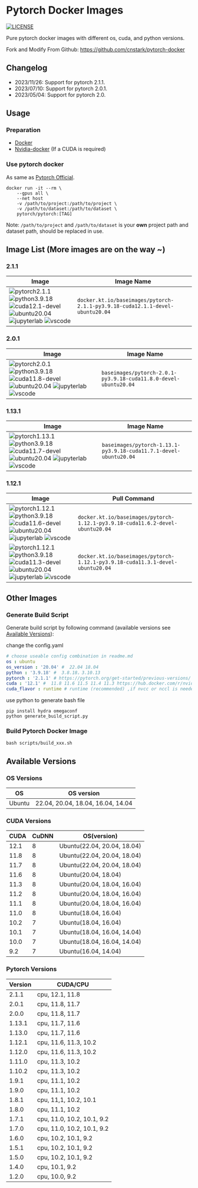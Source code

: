 # Pytorch Docker Images

[DockerHub]: https://hub.docker.com/r/cnstark/pytorch

[![LICENSE](https://img.shields.io/github/license/cnstark/pytorch_docker.svg)](https://github.com/cnstark/pytorch_docker/blob/master/LICENSE)

Pure pytorch docker images with different os, cuda, and python versions.

Fork and Modify From Github: https://github.com/cnstark/pytorch-docker

## Changelog
* 2023/11/26: Support for pytorch 2.1.1.
* 2023/07/10: Support for pytorch 2.0.1.
* 2023/05/04: Support for pytorch 2.0.

## Usage

### Preparation

* [Docker](https://docs.docker.com/engine/install/)
* [Nvidia-docker](https://docs.nvidia.com/datacenter/cloud-native/container-toolkit/overview.html) (If a CUDA is required)

### Use pytorch docker

As same as [Pytorch Official](https://github.com/pytorch/pytorch#docker-image).

```shell
docker run -it --rm \
    --gpus all \
    --net host 
    -v /path/to/project:/path/to/project \
    -v /path/to/dataset:/path/to/dataset \
    pytorch/pytorch:[TAG]
```

Note: `/path/to/project` and `/path/to/dataset` is your **own** project path and dataset path, should be replaced in use.

## Image List (More images are on the way ~)

<!-- Pytorch versions -->
[pytorch2.1.1]: https://img.shields.io/badge/Pytorch-2.1.1-orange?logo=pytorch
[pytorch2.0.1]: https://img.shields.io/badge/Pytorch-2.0.1-orange?logo=pytorch
[pytorch1.13.1]: https://img.shields.io/badge/Pytorch-1.13.1-orange?logo=pytorch
[pytorch1.12.1]: https://img.shields.io/badge/Pytorch-1.12.1-orange?logo=pytorch

<!-- Python versions -->
[python3.10.11]: https://img.shields.io/badge/Python-3.10.11-blue?logo=python
[python3.9.18]: https://img.shields.io/badge/Python-3.9.18-blue?logo=python
[python3.8.18]: https://img.shields.io/badge/Python-3.9.18-blue?logo=python


<!-- OS versions -->
[ubuntu22.04]: https://img.shields.io/badge/Ubuntu-22.04-orange?logo=ubuntu
[ubuntu20.04]: https://img.shields.io/badge/Ubuntu-20.04-orange?logo=ubuntu
[ubuntu18.04]: https://img.shields.io/badge/Ubuntu-18.04-orange?logo=ubuntu

<!-- CUDA versions -->
[cuda12.1]: https://img.shields.io/badge/CUDA-12.1-green?logo=nvidia
[cuda12.1-devel]: https://img.shields.io/badge/CUDA-12.1--devel-green?logo=nvidia
[cuda11.8]: https://img.shields.io/badge/CUDA-11.8-green?logo=nvidia
[cuda11.8-devel]: https://img.shields.io/badge/CUDA-11.8--devel-green?logo=nvidia
[cuda11.7]: https://img.shields.io/badge/CUDA-11.7-green?logo=nvidia
[cuda11.7-devel]: https://img.shields.io/badge/CUDA-11.7--devel-green?logo=nvidia
[cuda11.6]: https://img.shields.io/badge/CUDA-11.6-green?logo=nvidia
[cuda11.6-devel]: https://img.shields.io/badge/CUDA-11.6--devel-green?logo=nvidia
[cuda11.3]: https://img.shields.io/badge/CUDA-11.3-green?logo=nvidia
[cuda11.3-devel]: https://img.shields.io/badge/CUDA-11.3--devel-green?logo=nvidia

<!-- plugins -->
[jupyterlab]: https://img.shields.io/badge/jupyterlab-wheat?logo=Jupyter
[vscode]: https://img.shields.io/badge/Codesever-dodgerblue?logo=visualstudiocode


<!-- order: cuda, python, os -->

### 2.1.1

| Image | Image Name | 
| -------------| -------------|
| ![pytorch2.1.1] ![python3.9.18] ![cuda12.1-devel] ![ubuntu20.04] ![jupyterlab] ![vscode] | `docker.kt.io/baseimages/pytorch-2.1.1-py3.9.18-cuda12.1.1-devel-ubuntu20.04` |

### 2.0.1

| Image | Image Name | 
| -------------| -------------|
| ![pytorch2.0.1] ![python3.9.18] ![cuda11.8-devel] ![ubuntu20.04] ![jupyterlab] ![vscode] | `baseimages/pytorch-2.0.1-py3.9.18-cuda11.8.0-devel-ubuntu20.04` |


### 1.13.1

| Image | Image Name | 
| -------------| -------------|
| ![pytorch1.13.1] ![python3.9.18] ![cuda11.7-devel] ![ubuntu20.04] ![jupyterlab] ![vscode] | `baseimages/pytorch-1.13.1-py3.9.18-cuda11.7.1-devel-ubuntu20.04` |

### 1.12.1

| Image | Pull Command | 
| -------------| -------------|
| ![pytorch1.12.1] ![python3.9.18] ![cuda11.6-devel] ![ubuntu20.04] ![jupyterlab] ![vscode] | `docker.kt.io/baseimages/pytorch-1.12.1-py3.9.18-cuda11.6.2-devel-ubuntu20.04` |
| ![pytorch1.12.1] ![python3.9.18] ![cuda11.3-devel] ![ubuntu20.04] ![jupyterlab] ![vscode] | `docker.kt.io/baseimages/pytorch-1.12.1-py3.9.18-cuda11.3.1-devel-ubuntu20.04` |

## Other Images

### Generate Build Script

Generate build script by following command (available versions see [Available Versions](#Available-Versions)):

change the config.yaml
```yaml
# choose useable config combination in readme.md
os : ubuntu
os_version : '20.04' #  22.04 18.04
python : '3.9.18' #  3.8.18，3.10.13
pytorch : '2.1.1' # https://pytorch.org/get-started/previous-versions/
cuda : '12.1' #  11.8 11.6 11.5 11.4 11.3 https://hub.docker.com/r/nvidia/cuda/tags?page=1&name=cudnn8-runtime-ubuntu
cuda_flavor : runtime # runtime (recommended) ,if nvcc or nccl is needed please use devel
```

use python to generate bash file
```shell
pip install hydra omegaconf
python generate_build_script.py
```

### Build Pytorch Docker Image

```
bash scripts/build_xxx.sh
```

## Available Versions

### OS Versions

| OS | OS version |
| - | - |
| Ubuntu | 22.04, 20.04, 18.04, 16.04, 14.04 |

### CUDA Versions

| CUDA | CuDNN | OS(version) |
| - | - | - |
| 12.1 | 8 | Ubuntu(22.04, 20.04, 18.04) |
| 11.8 | 8 | Ubuntu(22.04, 20.04, 18.04) |
| 11.7 | 8 | Ubuntu(22.04, 20.04, 18.04) |
| 11.6 | 8 | Ubuntu(20.04, 18.04) |
| 11.3 | 8 | Ubuntu(20.04, 18.04, 16.04) |
| 11.2 | 8 | Ubuntu(20.04, 18.04, 16.04) |
| 11.1 | 8 | Ubuntu(20.04, 18.04, 16.04) |
| 11.0 | 8 | Ubuntu(18.04, 16.04) |
| 10.2 | 7 | Ubuntu(18.04, 16.04) |
| 10.1 | 7 | Ubuntu(18.04, 16.04, 14.04) |
| 10.0 | 7 | Ubuntu(18.04, 16.04, 14.04) |
| 9.2 | 7 | Ubuntu(16.04, 14.04) |

### Pytorch Versions

| Version | CUDA/CPU |
| - | - |
| 2.1.1 | cpu, 12.1, 11.8 |
| 2.0.1 | cpu, 11.8, 11.7 |
| 2.0.0 | cpu, 11.8, 11.7 |
| 1.13.1 | cpu, 11.7, 11.6 |
| 1.13.0 | cpu, 11.7, 11.6 |
| 1.12.1 | cpu, 11.6, 11.3, 10.2 |
| 1.12.0 | cpu, 11.6, 11.3, 10.2 |
| 1.11.0 | cpu, 11.3, 10.2 |
| 1.10.2 | cpu, 11.3, 10.2 |
| 1.9.1 | cpu, 11.1, 10.2 |
| 1.9.0 | cpu, 11.1, 10.2 |
| 1.8.1 | cpu, 11,1, 10.2, 10.1 |
| 1.8.0 | cpu, 11.1, 10.2 |
| 1.7.1 | cpu, 11.0, 10.2, 10.1, 9.2 |
| 1.7.0 | cpu, 11.0, 10.2, 10.1, 9.2 |
| 1.6.0 | cpu, 10.2, 10.1, 9.2 |
| 1.5.1 | cpu, 10.2, 10.1, 9.2 |
| 1.5.0 | cpu, 10.2, 10.1, 9.2 |
| 1.4.0 | cpu, 10.1, 9.2 |
| 1.2.0 | cpu, 10.0, 9.2 |
